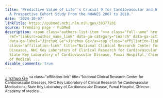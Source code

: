 ```yaml
---
title: 'Predictive Value of Life''s Crucial 9 for Cardiovascular and All-Cause Mortality:
  A Prospective Cohort Study From the NHANES 2007 to 2018.'
date: '2024-10-07'
linkTitle: https://pubmed.ncbi.nlm.nih.gov/39377201
source: Trending page - PubMed
description: <span class="authors-list-item "><a class="full-name" href="https://pubmed.ncbi.nlm.nih.gov/?term=Ge+J&amp;cauthor_id=39377201"
  ref="linksrc=author_name_link" data-ga-category="search" data-ga-action="author_link"
  data-ga-label="Jinzhuo Ge">Jinzhuo Ge</a><sup class="affiliation-links"><span class="author-sup-separator">&nbsp;</span><a
  class="affiliation-link" title="National Clinical Research Center for Cardiovascular
  Diseases, NHC Key Laboratory of Clinical Research for Cardiovascular Medications,
  State Key Laboratory of Cardiovascular Disease, Fuwai Hospital, Chinese Academy
  of Medical ...
disable_comments: true
---
```

<span class="authors-list-item "><a class="full-name" href="https://pubmed.ncbi.nlm.nih.gov/?term=Ge+J&amp;cauthor_id=39377201" ref="linksrc=author_name_link" data-ga-category="search" data-ga-action="author_link" data-ga-label="Jinzhuo Ge">Jinzhuo Ge</a><sup class="affiliation-links"><span class="author-sup-separator">&nbsp;</span><a class="affiliation-link" title="National Clinical Research Center for Cardiovascular Diseases, NHC Key Laboratory of Clinical Research for Cardiovascular Medications, State Key Laboratory of Cardiovascular Disease, Fuwai Hospital, Chinese Academy of Medical ...